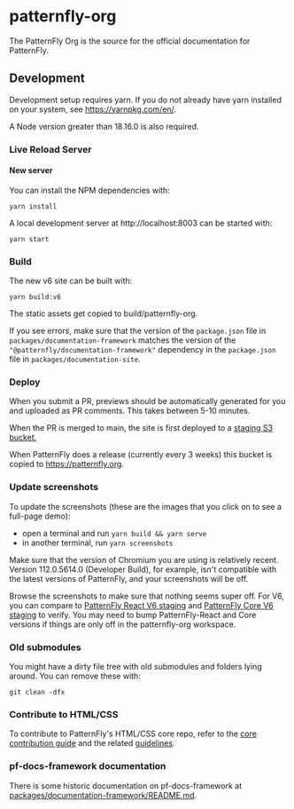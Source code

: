 # patternfly-org

The PatternFly Org is the source for the official documentation for PatternFly.

## Development

Development setup requires yarn. If you do not already have yarn installed on your system, see https://yarnpkg.com/en/.

A Node version greater than 18.16.0 is also required.

### Live Reload Server

#### New server

You can install the NPM dependencies with:

    yarn install

A local development server at http://localhost:8003 can be started with:

    yarn start

### Build

The new v6 site can be built with:

    yarn build:v6

The static assets get copied to build/patternfly-org.

If you see errors, make sure that the version of the `package.json` file in `packages/documentation-framework` matches the version of the `"@patternfly/documentation-framework"` dependency in the `package.json` file in `packages/documentation-site`.

### Deploy

When you submit a PR, previews should be automatically generated for you and uploaded as PR comments. This takes between 5-10 minutes.

When the PR is merged to main, the site is first deployed to a [staging S3 bucket.](https://staging.patternfly.org)

When PatternFly does a release (currently every 3 weeks) this bucket is copied to https://patternfly.org.

### Update screenshots
To update the screenshots (these are the images that you click on to see a full-page demo):

- open a terminal and run `yarn build && yarn serve`
- in another terminal, run `yarn screenshots`

Make sure that the version of Chromium you are using is relatively recent. Version 112.0.5614.0 (Developer Build), for example, isn't compatible with the latest versions of PatternFly, and your screenshots will be off.

Browse the screenshots to make sure that nothing seems super off. For V6, you can compare to [PatternFly React V6 staging](https://patternfly-react-v6.surge.sh/) and [PatternFly Core V6 staging](https://pf6.patternfly.org/) to verify. You may need to bump PatternFly-React and Core versions if things are only off in the patternfly-org workspace.

### Old submodules

You might have a dirty file tree with old submodules and folders lying around. You can remove these with:

    git clean -dfx

### Contribute to HTML/CSS

To contribute to PatternFly's HTML/CSS core repo, refer to the [core contribution guide](https://github.com/patternfly/patternfly/blob/main/patternfly-docs/site/pages/contribution.md) and the related [guidelines](https://github.com/patternfly/patternfly/blob/main/patternfly-docs/site/pages/guidelines.md).  

### pf-docs-framework documentation

There is some historic documentation on pf-docs-framework at [packages/documentation-framework/README.md](packages/documentation-framework/README.md).